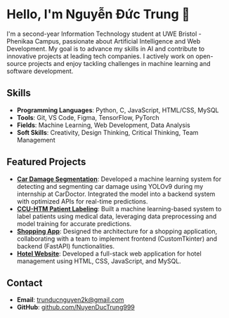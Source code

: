 # Hello, I'm Nguyễn Đức Trung 👋

I'm a second-year Information Technology student at UWE Bristol - Phenikaa Campus, passionate about Artificial Intelligence and Web Development. My goal is to advance my skills in AI and contribute to innovative projects at leading tech companies. I actively work on open-source projects and enjoy tackling challenges in machine learning and software development.

## Skills
- **Programming Languages**: Python, C, JavaScript, HTML/CSS, MySQL
- **Tools**: Git, VS Code, Figma, TensorFlow, PyTorch
- **Fields**: Machine Learning, Web Development, Data Analysis
- **Soft Skills**: Creativity, Design Thinking, Critical Thinking, Team Management

## Featured Projects
- **[Car Damage Segmentation](https://github.com/NguyenDucTrung999/car-damage-segmentation)**: Developed a machine learning system for detecting and segmenting car damage using YOLOv9 during my internship at CarDoctor. Integrated the model into a backend system with optimized APIs for real-time predictions.
- **[CCU-HTM Patient Labeling](https://github.com/NguyenDucTrung999/ccu-htm)**: Built a machine learning-based system to label patients using medical data, leveraging data preprocessing and model training for accurate predictions.
- **[Shopping App](https://github.com/NguyenDucTrung999/shopping-app)**: Designed the architecture for a shopping application, collaborating with a team to implement frontend (CustomTkinter) and backend (FastAPI) functionalities.
- **[Hotel Website](https://github.com/NguyenDucTrung999/hotel-website)**: Developed a full-stack web application for hotel management using HTML, CSS, JavaScript, and MySQL.


## Contact
- **Email**: trunducnguyen2k@gmail.com
- **GitHub**: [github.com/NuyenDucTrung999](https://github.com/NuyenDucTrung999)
